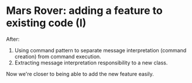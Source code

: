# Mars Rover: adding a feature to existing code (I)

After:

1. Using command pattern to separate message interpretation (command creation) from command execution.
2. Extracting message interpretation responsibility to a new class.

Now we're closer to being able to add the new feature easily.
